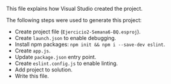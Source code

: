 This file explains how Visual Studio created the project.

The following steps were used to generate this project:
- Create project file (`Ejercicio2-Semana6-BQ.esproj`).
- Create `launch.json` to enable debugging.
- Install npm packages: `npm init && npm i --save-dev eslint`.
- Create `app.js`.
- Update `package.json` entry point.
- Create `eslint.config.js` to enable linting.
- Add project to solution.
- Write this file.
